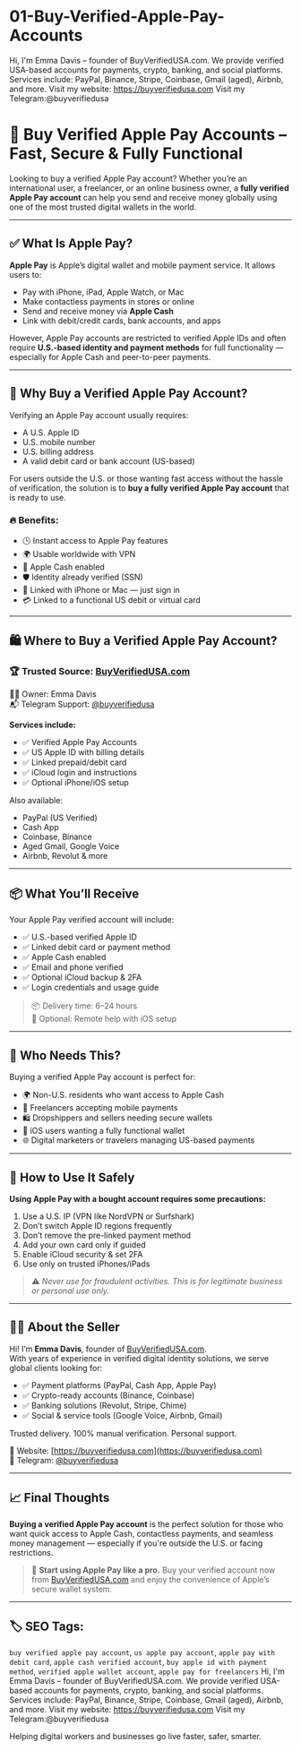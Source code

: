 # 01-Buy-Verified-Apple-Pay-Accounts
Hi, I'm Emma Davis – founder of BuyVerifiedUSA.com. We provide verified USA-based accounts for payments, crypto, banking, and social platforms. Services include: PayPal, Binance, Stripe, Coinbase, Gmail (aged), Airbnb, and more. Visit my website: https://buyverifiedusa.com  Visit my Telegram:@buyverifiedusa
# 🍎 Buy Verified Apple Pay Accounts – Fast, Secure & Fully Functional

Looking to buy a verified Apple Pay account? Whether you’re an international user, a freelancer, or an online business owner, a **fully verified Apple Pay account** can help you send and receive money globally using one of the most trusted digital wallets in the world.

---

## ✅ What Is Apple Pay?

**Apple Pay** is Apple’s digital wallet and mobile payment service. It allows users to:
- Pay with iPhone, iPad, Apple Watch, or Mac
- Make contactless payments in stores or online
- Send and receive money via **Apple Cash**
- Link with debit/credit cards, bank accounts, and apps

However, Apple Pay accounts are restricted to verified Apple IDs and often require **U.S.-based identity and payment methods** for full functionality — especially for Apple Cash and peer-to-peer payments.

---

## 🚀 Why Buy a Verified Apple Pay Account?

Verifying an Apple Pay account usually requires:
- A U.S. Apple ID
- U.S. mobile number
- U.S. billing address
- A valid debit card or bank account (US-based)

For users outside the U.S. or those wanting fast access without the hassle of verification, the solution is to **buy a fully verified Apple Pay account** that is ready to use.

### 🔥 Benefits:
- 🕒 Instant access to Apple Pay features  
- 🌍 Usable worldwide with VPN  
- 💸 Apple Cash enabled  
- 🛡️ Identity already verified (SSN)  
- 📱 Linked with iPhone or Mac — just sign in  
- 💳 Linked to a functional US debit or virtual card

---

## 🛍️ Where to Buy a Verified Apple Pay Account?

### 🏆 Trusted Source: [**BuyVerifiedUSA.com**](https://buyverifiedusa.com)  
👩‍💼 Owner: Emma Davis  
📬 Telegram Support: [@buyverifiedusa](https://t.me/buyverifiedusa)

**Services include:**
- ✅ Verified Apple Pay Accounts  
- ✅ US Apple ID with billing details  
- ✅ Linked prepaid/debit card  
- ✅ iCloud login and instructions  
- ✅ Optional iPhone/iOS setup

Also available:
- PayPal (US Verified)  
- Cash App  
- Coinbase, Binance  
- Aged Gmail, Google Voice  
- Airbnb, Revolut & more

---

## 📦 What You’ll Receive

Your Apple Pay verified account will include:

- ✅ U.S.-based verified Apple ID  
- ✅ Linked debit card or payment method  
- ✅ Apple Cash enabled  
- ✅ Email and phone verified  
- ✅ Optional iCloud backup & 2FA  
- ✅ Login credentials and usage guide

> 📦 Delivery time: 6–24 hours  
> 📲 Optional: Remote help with iOS setup

---

## 🧠 Who Needs This?

Buying a verified Apple Pay account is perfect for:

- 🌍 Non-U.S. residents who want access to Apple Cash  
- 💼 Freelancers accepting mobile payments  
- 🛍️ Dropshippers and sellers needing secure wallets  
- 📱 iOS users wanting a fully functional wallet  
- 🌐 Digital marketers or travelers managing US-based payments

---

## 🔐 How to Use It Safely

**Using Apple Pay with a bought account requires some precautions:**

1. Use a U.S. IP (VPN like NordVPN or Surfshark)
2. Don’t switch Apple ID regions frequently  
3. Don’t remove the pre-linked payment method  
4. Add your own card only if guided  
5. Enable iCloud security & set 2FA  
6. Use only on trusted iPhones/iPads

> ⚠️ *Never use for fraudulent activities. This is for legitimate business or personal use only.*

---

## 👩‍💼 About the Seller

Hi! I’m **Emma Davis**, founder of [BuyVerifiedUSA.com](https://buyverifiedusa.com).  
With years of experience in verified digital identity solutions, we serve global clients looking for:

- ✅ Payment platforms (PayPal, Cash App, Apple Pay)  
- ✅ Crypto-ready accounts (Binance, Coinbase)  
- ✅ Banking solutions (Revolut, Stripe, Chime)  
- ✅ Social & service tools (Google Voice, Airbnb, Gmail)

Trusted delivery. 100% manual verification. Personal support.

🔗 Website: [https://buyverifiedusa.com](https://buyverifiedusa.com)  
📩 Telegram: [@buyverifiedusa](https://t.me/buyverifiedusa)

---

## 📈 Final Thoughts

**Buying a verified Apple Pay account** is the perfect solution for those who want quick access to Apple Cash, contactless payments, and seamless money management — especially if you're outside the U.S. or facing restrictions.

> 🚀 **Start using Apple Pay like a pro.** Buy your verified account now from [BuyVerifiedUSA.com](https://buyverifiedusa.com) and enjoy the convenience of Apple’s secure wallet system.

---

## 🏷️ SEO Tags:
`buy verified apple pay account`, `us apple pay account`, `apple pay with debit card`, `apple cash verified account`, `buy apple id with payment method`, `verified apple wallet account`, `apple pay for freelancers`
Hi, I'm Emma Davis – founder of BuyVerifiedUSA.com. We provide verified USA-based accounts for payments, crypto, banking, and social platforms.
Services include: PayPal, Binance, Stripe, Coinbase, Gmail (aged), Airbnb, and more.
Visit my website: https://buyverifiedusa.com
Visit my Telegram:@buyverifiedusa

 Helping digital workers and businesses go live faster, safer, smarter.
